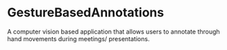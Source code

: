 # GestureBasedAnnotations
A computer vision based application that allows users to annotate through hand movements during meetings/ presentations. 

